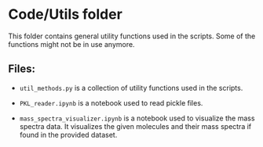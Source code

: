 # Code/Utils folder

This folder contains general utility functions used in the scripts. Some of the functions might not be in use anymore.

## Files:

- `util_methods.py` is a collection of utility functions used in the scripts. 

- `PKL_reader.ipynb` is a notebook used to read pickle files.

- `mass_spectra_visualizer.ipynb` is a notebook used to visualize the mass spectra data. It visualizes the given molecules and their mass spectra if found in the provided dataset.